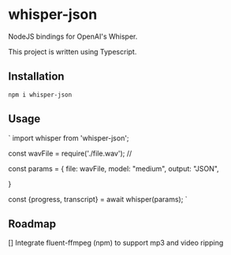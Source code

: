 # whisper-json

NodeJS bindings for OpenAI's Whisper.

This project is written using Typescript.


## Installation

`
npm i whisper-json
`

## Usage

`
import whisper from 'whisper-json';

const wavFile = require('./file.wav'); // 

const params = {
  file: wavFile,
  model: "medium",
  output: "JSON",

}

const {progress, transcript} = await whisper(params);
`

## Roadmap

[] Integrate fluent-ffmpeg (npm) to support mp3 and video ripping
